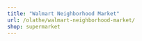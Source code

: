 ```yaml
---
title: "Walmart Neighborhood Market"
url: /olathe/walmart-neighborhood-market/
shop: supermarket
---
```

